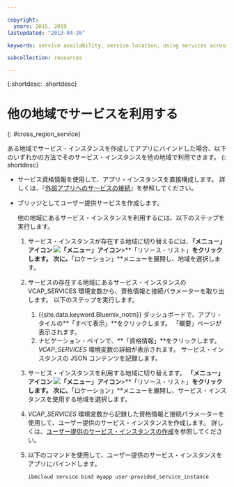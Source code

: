 ```yaml
---

copyright:
  years: 2015, 2019
lastupdated: "2019-04-26"

keywords: service availability, service location, using services across regions

subcollection: resources

---
```


{:shortdesc: .shortdesc}

# 他の地域でサービスを利用する
{: #cross_region_service}

ある地域でサービス・インスタンスを作成してアプリにバインドした場合、以下のいずれかの方法でそのサービス・インスタンスを他の地域で利用できます。
{: shortdesc}

  * サービス資格情報を使用して、アプリ・インスタンスを直接構成します。 詳しくは、『[外部アプリへのサービスの接続](/docs/resources?topic=resources-externalapp#externalapp)』を参照してください。
  * ブリッジとしてユーザー提供サービスを作成します。

	他の地域にあるサービス・インスタンスを利用するには、以下のステップを実行します。

      1. サービス・インスタンスが存在する地域に切り替えるには、**「メニュー」アイコン ![「メニュー」アイコン](../icons/icon_hamburger.svg)**>**「リソース・リスト」**をクリックします。 次に、**「ロケーション」**メニューを展開し、地域を選択します。

      2. サービスの存在する地域にあるサービス・インスタンスの VCAP_SERVICES 環境変数から、資格情報と接続パラメーターを取り出します。 以下のステップを実行します。

	       1. {{site.data.keyword.Bluemix_notm}} ダッシュボードで、アプリ・タイルの**「すべて表示」**をクリックします。 「概要」ページが表示されます。
	       2. ナビゲーション・ペインで、**「資格情報」**をクリックします。 *VCAP_SERVICES* 環境変数の詳細が表示されます。 サービス・インスタンスの JSON コンテンツを記録します。

      3. サービス・インスタンスを利用する地域に切り替えます。 **「メニュー」アイコン ![「メニュー」アイコン](../icons/icon_hamburger.svg)**>**「リソース・リスト」**をクリックします。 次に、**「ロケーション」**メニューを展開し、サービス・インスタンスを使用する地域を選択します。

      4. *VCAP_SERVICES* 環境変数から記録した資格情報と接続パラメーターを使用して、ユーザー提供のサービス・インスタンスを作成します。 詳しくは、[ユーザー提供のサービス・インスタンスの作成](/docs/apps/tutorials?topic=creating-apps-add-resource#user_provide_services)を参照してください。

      5. 以下のコマンドを使用して、ユーザー提供のサービス・インスタンスをアプリにバインドします。

	     ```
	     ibmcloud service bind myapp user-provided_service_instance
	     ```
